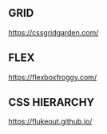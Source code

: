 ## GRID
https://cssgridgarden.com/
## FLEX
https://flexboxfroggy.com/
## CSS HIERARCHY
https://flukeout.github.io/
